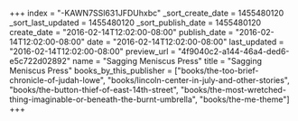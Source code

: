 +++
index = "-KAWN7SSl631JFDUhxbc"
_sort_create_date = 1455480120
_sort_last_updated = 1455480120
_sort_publish_date = 1455480120
create_date = "2016-02-14T12:02:00-08:00"
publish_date = "2016-02-14T12:02:00-08:00"
date = "2016-02-14T12:02:00-08:00"
last_updated = "2016-02-14T12:02:00-08:00"
preview_url = "4f9040c2-a144-46a4-ded6-e5c722d02892"
name = "Sagging Meniscus Press"
title = "Sagging Meniscus Press"
books_by_this_publisher = ["books/the-too-brief-chronicle-of-judah-lowe", "books/lincoln-center-in-july-and-other-stories", "books/the-button-thief-of-east-14th-street", "books/the-most-wretched-thing-imaginable-or-beneath-the-burnt-umbrella", "books/the-me-theme"]
+++
